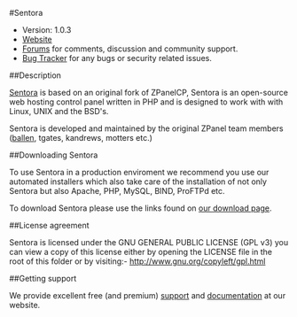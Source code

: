 #Sentora

* Version: 1.0.3
* [Website](http://sentora.org/)
* [Forums](http://forums.sentora.org/) for comments, discussion and community support.
* [Bug Tracker](https://github.com/sentora/sentora-core/issues) for any bugs or security related issues.

##Description

[Sentora](http://sentora.org) is based on an original fork of ZPanelCP, Sentora is an open-source web hosting control panel written in PHP and is designed to work with with Linux, UNIX and the BSD's.

Sentora is developed and maintained by the original ZPanel team members ([ballen](http://bobbyallen.me), tgates, kandrews, motters etc.)

##Downloading Sentora

To use Sentora in a production enviroment we recommend you use our automated installers which also take care of the installation of not only Sentora but also Apache, PHP, MySQL, BIND, ProFTPd etc.

To download Sentora please use the links found on [our download page](http://sentora.org/download/).

##License agreement

Sentora is licensed under the GNU GENERAL PUBLIC LICENSE (GPL v3) you can view a copy of this license either by opening the LICENSE file in the root of this folder or by visiting:- http://www.gnu.org/copyleft/gpl.html

##Getting support

We provide excellent free (and premium) [support](http://sentora.org/support/) and [documentation](http://docs.sentora.org/?node=23) at our website.
